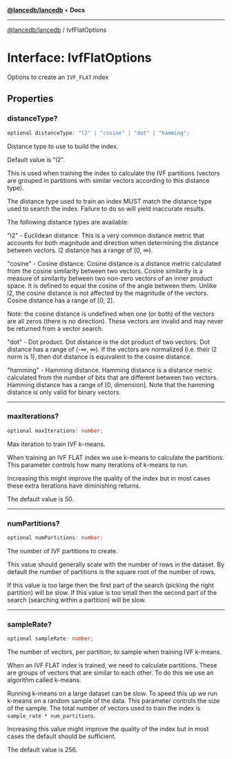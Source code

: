 [**@lancedb/lancedb**](../README.md) • **Docs**

***

[@lancedb/lancedb](../globals.md) / IvfFlatOptions

# Interface: IvfFlatOptions

Options to create an `IVF_FLAT` index

## Properties

### distanceType?

```ts
optional distanceType: "l2" | "cosine" | "dot" | "hamming";
```

Distance type to use to build the index.

Default value is "l2".

This is used when training the index to calculate the IVF partitions
(vectors are grouped in partitions with similar vectors according to this
distance type).

The distance type used to train an index MUST match the distance type used
to search the index.  Failure to do so will yield inaccurate results.

The following distance types are available:

"l2" - Euclidean distance. This is a very common distance metric that
accounts for both magnitude and direction when determining the distance
between vectors. l2 distance has a range of [0, ∞).

"cosine" - Cosine distance.  Cosine distance is a distance metric
calculated from the cosine similarity between two vectors. Cosine
similarity is a measure of similarity between two non-zero vectors of an
inner product space. It is defined to equal the cosine of the angle
between them.  Unlike l2, the cosine distance is not affected by the
magnitude of the vectors.  Cosine distance has a range of [0, 2].

Note: the cosine distance is undefined when one (or both) of the vectors
are all zeros (there is no direction).  These vectors are invalid and may
never be returned from a vector search.

"dot" - Dot product. Dot distance is the dot product of two vectors. Dot
distance has a range of (-∞, ∞). If the vectors are normalized (i.e. their
l2 norm is 1), then dot distance is equivalent to the cosine distance.

"hamming" - Hamming distance. Hamming distance is a distance metric
calculated from the number of bits that are different between two vectors.
Hamming distance has a range of [0, dimension]. Note that the hamming distance
is only valid for binary vectors.

***

### maxIterations?

```ts
optional maxIterations: number;
```

Max iteration to train IVF k-means.

When training an IVF FLAT index we use k-means to calculate the partitions.  This parameter
controls how many iterations of k-means to run.

Increasing this might improve the quality of the index but in most cases these extra
iterations have diminishing returns.

The default value is 50.

***

### numPartitions?

```ts
optional numPartitions: number;
```

The number of IVF partitions to create.

This value should generally scale with the number of rows in the dataset.
By default the number of partitions is the square root of the number of
rows.

If this value is too large then the first part of the search (picking the
right partition) will be slow.  If this value is too small then the second
part of the search (searching within a partition) will be slow.

***

### sampleRate?

```ts
optional sampleRate: number;
```

The number of vectors, per partition, to sample when training IVF k-means.

When an IVF FLAT index is trained, we need to calculate partitions.  These are groups
of vectors that are similar to each other.  To do this we use an algorithm called k-means.

Running k-means on a large dataset can be slow.  To speed this up we run k-means on a
random sample of the data.  This parameter controls the size of the sample.  The total
number of vectors used to train the index is `sample_rate * num_partitions`.

Increasing this value might improve the quality of the index but in most cases the
default should be sufficient.

The default value is 256.
